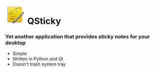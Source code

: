 # <img src="https://github.com/Feasuro/qsticky/blob/main/resources/basket.png" width="64" height="64" /> QSticky
### Yet another application that provides sticky notes for your desktop
* Simple
* Written in Python and Qt
* Doesn't trash system tray
